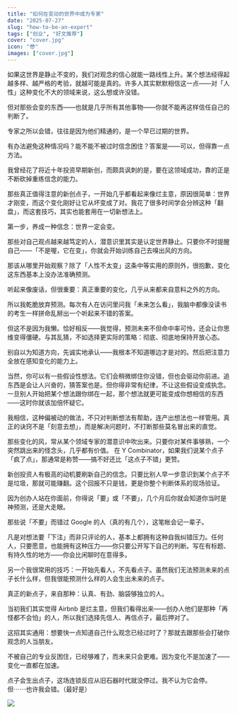 ```yaml
---
title: "如何在变动的世界中成为专家"
date: "2025-07-27"
slug: "how-to-be-an-expert"
tags: ["创业", "好文推荐"]
cover: "cover.jpg"
icon: "😎"
images: ["cover.jpg"]
---
```

如果这世界是静止不变的，我们对观念的信心就能一路线性上升。某个想法经得起越多样、越严格的考验，就越可能是真的。许多人其实默默相信这一点——对「人性」这种变化不大的领域来说，这么想或许没错。



但对那些会变的东西——也就是几乎所有其他事物——你就不能再这样信任自己的判断了。



专家之所以会错，往往是因为他们精通的，是一个早已过期的世界。



有办法避免这种情况吗？能不能不被过时信念困住？答案是——可以，但得靠一点方法。



我曾经花了将近十年投资早期新创，而颇具讽刺的是，要在这领域成功，靠的正是不断砍掉重练信念的能力。



那些真正值得注意的新创点子，一开始几乎都看起来像烂主意，原因很简单：世界才刚变，而这个变化刚好让它从坏变成了对。我花了很多时间学会分辨这种「翻盘」，而这套技巧，其实也能套用在一切新想法上。



第一步，养成一种信念：世界一定会变。



那些对自己观点越来越笃定的人，潜意识里其实是认定世界静止。只要你不时提醒自己——「不是喔，它在变」，你就会开始训练自己去嗅出风的方向。



那该从哪里开始观察？除了「人性不太变」这条中等实用的原则外，很抱歉，变化这东西基本上没办法准确预测。



听起来像废话，但很重要：真正重要的变化，几乎从来都来自意料之外的方向。



所以我乾脆放弃预测。每次有人在访问里问我「未来怎么看」，我脑中都像没读书的考生一样拼命乱掰出一个听起来不错的答案。



但这不是因为我懒。恰好相反——我觉得，预测未来不但命中率可怜，还会让你思维变得僵硬。与其乱猜，不如选择更实际的策略：彻底、彻底地保持开放心态。



别自以为知道方向，先诚实地承认——我根本不知道哪边才是对的。然后把注意力全放在感知变化的能力上。



当然，你可以有一些假设性想法。它们会稍微绑住你没错，但也会驱动你前进。追东西是会让人兴奋的，猜答案也是。但你得非常有纪律，不让这些假设变成执念。
一旦别人开始把某个想法跟你绑在一起，那个想法就更可能变成你想相信的东西——这时你就该加倍怀疑它。



我相信，这种偏被动的做法，不只对判断想法有帮助，连产出想法也一样管用。真正的诀窍不是「刻意去想」，而是解决问题时，不打断那些莫名冒出来的直觉。



那些变化的风，常从某个领域专家的潜意识中吹出来。只要你对某件事够熟，一个突然跳出来的怪念头，几乎都有价值。
在 Y Combinator，如果我们说某个点子「疯了点」，那通常是称赞——搞不好还比「这点子不错」更赞。



新创投资人有极高的动机要刷新自己的信念。只要比别人早一步意识到某个点子不是垃圾，那就可能赚翻。这个回报不只是钱，更是你整个判断体系的现场验证。



因为创办人站在你面前，你得说「要」或「不要」，几个月后你就会知道你当时是神预测，还是大走眼。



那些说「不要」而错过 Google 的人（真的有几个），这笔帐会记一辈子。



凡是对想法要「下注」而非只评论的人，基本上都拥有这种自我纠错压力。任何人，只要愿意，也能拥有这种压力——你只要公开写下自己的判断。写在有标题、有持久性的地方——你会比闲聊时在意得多。



另一个我很常用的技巧：一开始先看人，不先看点子。虽然我们无法预测未来的点子长什么样，但我很能预测什么样的人会生出未来的点子。



真正的新点子，来自那种：认真、有劲、脑袋够独立的人。



当初我们其实觉得 Airbnb 是烂主意，但我们看得出来——创办人他们是那种「再怪都不会怕」的人，所以我们选择先信人、再信点子，最后押对了。



这招其实通用：想要快一点知道自己什么观念已经过时了？那就去跟那些会打破你观念的人当朋友。



不被自己的专业反困住，已经够难了，而未来只会更难。因为变化不是加速了——变化一直都在加速。



点子会生出点子，这场连锁反应从旧石器时代就没停过。我不认为它会停。
但⋯⋯也许我会错。（最好是）




![](https://prod-files-secure.s3.us-west-2.amazonaws.com/112d0858-5090-4d34-a606-b75eb8d65fd2/46476355-9cf3-4e99-9b7a-3531bc426380/1000202064.png?X-Amz-Algorithm=AWS4-HMAC-SHA256&X-Amz-Content-Sha256=UNSIGNED-PAYLOAD&X-Amz-Credential=ASIAZI2LB4666EEDHGUA%2F20251012%2Fus-west-2%2Fs3%2Faws4_request&X-Amz-Date=20251012T234329Z&X-Amz-Expires=3600&X-Amz-Security-Token=IQoJb3JpZ2luX2VjEI%2F%2F%2F%2F%2F%2F%2F%2F%2F%2F%2FwEaCXVzLXdlc3QtMiJGMEQCIF8qIYt5r26wRu84g%2BHSFxC%2F7dEFuhlgt2DT6YxaQjp6AiArXWp0QhS3Ep1Wg2yHiCK32%2FMl3wwzEoRj5tFLzwqD6Sr%2FAwg4EAAaDDYzNzQyMzE4MzgwNSIMhUwCOOVE%2Bp%2F9pvFNKtwDuks1JnjF4I3VuM60O7DQub0zoAb5p3JEoPfnYlcSfcQ7ZOotZP%2FyXZyJFRigITNboouA%2BBzmIw0V5PbBXy%2B4%2FYjvsbWsug3GCnlEDVdYTAReyQqUUkp4i1X%2Bqd24fyhg99VrFjGfJG8lIxN%2F4xfK8KAQGIgjtD%2BlOC9a%2FzqAhvB36b1CEWWLYgg0bDBWFZ114Hgbj3ZG0l%2BzkZG3w%2BASEye7PWvRvwFFV7Hd84B0Z7V6UTgdSmovQdL2zJCDml1JOitrambBCziwZ4u5a8dSm5xLT9cebfLtrs%2FB9BLy6OuSoDvM6Xo%2BSkxJmF4cZ7lksmdi%2FwuceP%2BVrClLCQQF30JPv2WafKBisWEnVxxyyqVrgg%2Bs8kTSX333GEGJ0dhhHzmCDZQTKagcshZRJJKmiM3K8gVJuc1CZhy%2F8lVBN%2B4g6rbl0QCVPkRxzBpmiBes25St8VykUdaCLbBVKDYObH2DgZrqNtWbrwJrJwqntMU460UTwN0F3L%2BOzzuw9SjYuZHRD16C0NGJESgAEyeA%2FIBCZqJA3vO0GyNKiRBPYHlf7EsSyIJExwwjPQ35TladS2x06B4SG%2BToAgrDiv73w9G2I9hyrPGBV81sSChPIsfCW0D5OdJ1KcKSF4Qwz%2BmwxwY6pgGR5dKpNsdQKY9DQ9TS%2Fv8skhmjUIFdJHbwwazL9OEf8v2%2FYdjvGOhf6a6vCRyjrsPvvUcAs6Nhh0E9CgHvtJ0u9YXz1EMQwseoIb%2BNsT4eKf2NIpX26%2BgdEpiGS57mPFLzCLINIwl9xDOl0d7ycOSjTuAL68cCzoCxmxywWftexDx0lJuQbS3ki8MU92483rdAxahT7DVhkUOFCJgmPYA4Di8O74Q3&X-Amz-Signature=3bac8b56fb9f1c456f9d08fab6a9d37fa0205d6d221229efb74fd2c1cdb2b519&X-Amz-SignedHeaders=host&x-amz-checksum-mode=ENABLED&x-id=GetObject)

